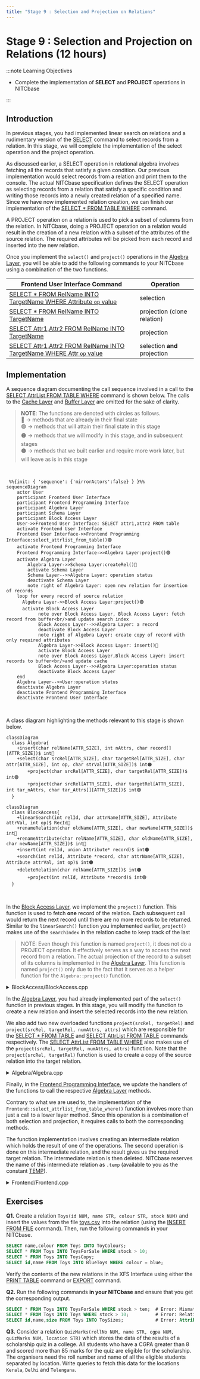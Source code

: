```yaml
---
title: "Stage 9 : Selection and Projection on Relations"
---
```


# Stage 9 : Selection and Projection on Relations (12 hours)

:::note Learning Objectives

- Complete the implementation of **SELECT** and **PROJECT** operations in NITCbase

:::

## Introduction

In previous stages, you had implemented linear search on relations and a rudimentary version of the [SELECT](../User%20Interface%20Commands/dml.md#select--from-table-where) command to select records from a relation. In this stage, we will complete the implementation of the select operation and the project operation.

As discussed earlier, a SELECT operation in relational algebra involves fetching all the records that satisfy a given condition. Our previous implementation would select records from a relation and print them to the console. The actual NITCbase specification defines the SELECT operation as selecting records from a relation that satisfy a specific condition and writing those records into a newly created relation of a specified name. Since we have now implemented relation creation, we can finish our implementation of the [SELECT \* FROM TABLE WHERE](../User%20Interface%20Commands/dml.md#select--from-table-where) command.

A PROJECT operation on a relation is used to pick a subset of columns from the relation. In NITCbase, doing a PROJECT operation on a relation would result in the creation of a new relation with a subset of the attributes of the source relation. The required attributes will be picked from each record and inserted into the new relation.

Once you implement the `select()` and `project()` operations in the [Algebra Layer](../Design/Algebra%20Layer.md), you will be able to add the following commands to your NITCbase using a combination of the two functions.

| Frontend User Interface Command                                                                                                                 | Operation                    |
| ----------------------------------------------------------------------------------------------------------------------------------------------- | ---------------------------- |
| [SELECT \* FROM RelName INTO TargetName WHERE Attribute `op` value](../User%20Interface%20Commands/dml.md#select--from-table-where)             | selection                    |
| [SELECT \* FROM RelName INTO TargetName](../User%20Interface%20Commands/dml.md#select--from-table)                                              | projection (clone relation)  |
| [SELECT Attr1,Attr2 FROM RelName INTO TargetName](../User%20Interface%20Commands/dml.md#select-attrlist-from-table)                             | projection                   |
| [SELECT Attr1,Attr2 FROM RelName INTO TargetName WHERE Attr `op` value](../User%20Interface%20Commands/dml.md#select-attrlist-from-table-where) | selection **and** projection |

## Implementation

A sequence diagram documenting the call sequence involved in a call to the [SELECT AttrList FROM TABLE WHERE](../User%20Interface%20Commands/dml.md##select-attrlist-from-table-where) command is shown below. The calls to the [Cache Layer](../Design/Cache%20Layer/intro.md) and [Buffer Layer](../Design/Buffer%20Layer/intro.md) are omitted for the sake of clarity.

> **NOTE**: The functions are denoted with circles as follows.<br/>
> 🔵 -> methods that are already in their final state<br/>
> 🟢 -> methods that will attain their final state in this stage<br/>
> 🟠 -> methods that we will modify in this stage, and in subsequent stages <br/>
> 🟤 -> methods that we built earlier and require more work later, but will leave as is in this stage

<br/>

```mermaid
 %%{init: { 'sequence': {'mirrorActors':false} } }%%
sequenceDiagram
    actor User
    participant Frontend User Interface
    participant Frontend Programming Interface
    participant Algebra Layer
    participant Schema Layer
    participant Block Access Layer
    User->>Frontend User Interface: SELECT attr1,attr2 FROM table
    activate Frontend User Interface
    Frontend User Interface->>Frontend Programming Interface:select_attrlist_from_table()🟢
    activate Frontend Programming Interface
    Frontend Programming Interface->>Algebra Layer:project()🟢
    activate Algebra Layer
		Algebra Layer->>Schema Layer:createRel()🔵
		activate Schema Layer
		Schema Layer-->>Algebra Layer: operation status
		deactivate Schema Layer
		note right of Algebra Layer: open new relation for insertion of records
    loop for every record of source relation
      Algebra Layer->>Block Access Layer:project()🟢
      activate Block Access Layer
			note over Block Access Layer, Block Access Layer: fetch record from buffer<br/>and update search index
			Block Access Layer-->>Algebra Layer: a record
			deactivate Block Access Layer
			note right of Algebra Layer: create copy of record with only required attributes
			Algebra Layer->>Block Access Layer: insert()🔵
			activate Block Access Layer
			note over Block Access Layer,Block Access Layer: insert records to buffer<br/>and update cache
			Block Access Layer-->>Algebra Layer:operation status
			deactivate Block Access Layer
    end
    Algebra Layer-->>User:operation status
    deactivate Algebra Layer
    deactivate Frontend Programming Interface
    deactivate Frontend User Interface

```

<br/>

A class diagram highlighting the methods relevant to this stage is shown below.

```mermaid
classDiagram
  class Algebra{
    +insert(char relName[ATTR_SIZE], int nAttrs, char record[][ATTR_SIZE])$ int🔵
    +select(char srcRel[ATTR_SIZE], char targetRel[ATTR_SIZE], char attr[ATTR_SIZE], int op, char strVal[ATTR_SIZE])$ int🟠
		+project(char srcRel[ATTR_SIZE], char targetRel[ATTR_SIZE])$ int🟢
		+project(char srcRel[ATTR_SIZE], char targetRel[ATTR_SIZE], int tar_nAttrs, char tar_Attrs[][ATTR_SIZE])$ int🟢
  }
```

```mermaid
classDiagram
  class BlockAccess{
    +linearSearch(int relId, char attrName[ATTR_SIZE], Attribute attrVal, int op)$ RecId🔵
    +renameRelation(char oldName[ATTR_SIZE], char newName[ATTR_SIZE])$ int🔵
    +renameAttribute(char relName[ATTR_SIZE], char oldName[ATTR_SIZE], char newName[ATTR_SIZE])$ int🔵
    +insert(int relId, union Attribute* record)$ int🟤
    +search(int relId, Attribute *record, char attrName[ATTR_SIZE], Attribute attrVal, int op)$ int🟤
    +deleteRelation(char relName[ATTR_SIZE])$ int🟤
		+project(int relId, Attribute *record)$ int🟢
  }
```

<br/>

In the [Block Access Layer](../Design/Block%20Access%20Layer.md), we implement the `project()` function. This function is used to fetch **one** record of the relation. Each subsequent call would return the next record until there are no more records to be returned. Similar to the `linearSearch()` function you implemented earlier, `project()` makes use of the `searchIndex` in the relation cache to keep track of the last

> NOTE: Even though this function is named `project()`, it does not do a PROJECT operation. It effectively serves as a way to access the next record from a relation. The actual projection of the record to a subset of its columns is implemented in the [Algebra Layer](../Design/Algebra%20Layer.md). This function is named `project()` only due to the fact that it serves as a helper function for the `Algebra::project()` function.

<details>
<summary>BlockAccess/BlockAccess.cpp</summary>

Implement the `BlockAccess::project()` function by looking at the algorithm given in the [design docs](../Design/Block%20Access%20Layer.md#blockaccess--project).

</details>

In the [Algebra Layer](../Design/Algebra%20Layer.md), you had already implemented part of the `select()` function in previous stages. In this stage, you will modify the function to create a new relation and insert the selected records into the new relation.

We also add two new overloaded functions `project(srcRel, targetRel)` and `project(srcRel, targetRel, numAttrs, attrs)` which are responsible for the [SELECT \* FROM TABLE](../User%20Interface%20Commands/dml.md#select--from-table) and [SELECT AttrList FROM TABLE](../User%20Interface%20Commands/dml.md#select-attrlist-from-table) commands respectively. The [SELECT AttrList FROM TABLE WHERE](../User%20Interface%20Commands/dml.md#select-attrlist-from-table-where) also makes use of the `project(srcRel, targetRel, numAttrs, attrs)` function. Note that the `project(srcRel, targetRel)` function is used to create a copy of the source relation into the target relation.

<details>
<summary>Algebra/Algebra.cpp</summary>

Implement the following functions looking at their respective design docs

- [`Algebra::select()`](../Design/Algebra%20Layer.md#select).<br/>
  **NOTE**: The definition of the above function involves a call to the `AttrCacheTable::resetSearchIndex()` function before the call to the `BlockAccess::search()` function. This call is only relevant when we are doing a B+ tree search. Since we have not yet implemented indexing, this call can be omitted. The rest of the design remains the same.
- [`Algebra::project(srcRel, targetRel)`](../Design/Algebra%20Layer.md#project-all-attributes-copy-relation)
- [`Algebra::project(srcRel, targetRel, numAttrs, attrs)`](../Design/Algebra%20Layer.md#project-specified-attributes)

</details>

Finally, in the [Frontend Programming Interface](../Design/Frontend.md#frontend-programming-interface), we update the handlers of the functions to call the respective [Algebra Layer](../Design/Algebra%20Layer.md) methods.

Contrary to what we are used to, the implementation of the `Frontend::select_attrlist_from_table_where()` function involves more than just a call to a lower layer method. Since this operation is a combination of both selection and projection, it requires calls to both the corresponding methods.

The function implementation involves creating an intermediate relation which holds the result of one of the operations. The second operation is done on this intermediate relation, and the result gives us the required target relation. The intermediate relation is then deleted. NITCbase reserves the name of this intermediate relation as `.temp` (available to you as the constant [TEMP](/docs/constants)).

<details>
<summary>Frontend/Frontend.cpp</summary>

Implement the following functions looking at their respective design docs

- [`Frontend::select_from_table()`](../Design/Frontend.md#frontend--select_from_table)
- [`Frontend::select_attrlist_from_table()`](../Design/Frontend.md#frontend--select_attrlist_from_table)
- [`Frontend::select_from_table_where()`](../Design/Frontend.md#frontend--select_from_table_where) (this was already implemented)
- [`Frontend::select_attrlist_from_table_where()`](../Design/Frontend.md#frontend--select_attrlist_from_table_where)

</details>

## Exercises

**Q1.** Create a relation `Toys(id NUM, name STR, colour STR, stock NUM)` and insert the values from the file [toys.csv](/roadmap_files/s9toys.csv) into the relation (using the [INSERT FROM FILE](../User%20Interface%20Commands/dml.md#insert-into-table-from-file) command). Then, run the following commands in your NITCbase.

```sql
SELECT name,colour FROM Toys INTO ToyColours;
SELECT * FROM Toys INTO ToysForSale WHERE stock > 10;
SELECT * FROM Toys INTO ToysCopy;
SELECT id,name FROM Toys INTO BlueToys WHERE colour = blue;
```

Verify the contents of the new relations in the XFS Interface using either the [PRINT TABLE](../User%20Interface%20Commands/efs.md#print-relation) command or [EXPORT](../User%20Interface%20Commands/efs.md#export-relation) command.

**Q2.** Run the following commands **in your NITCbase** and ensure that you get the corresponding output.

```sql
SELECT * FROM Toys INTO ToysForSale WHERE stock > ten;  # Error: Mismatch in attribute type
SELECT * FROM Toys INTO Toys WHERE stock > 10;          # Error: Relation already exists
SELECT id,name,size FROM Toys INTO ToySizes;            # Error: Attribute does not exist
```

**Q3.** Consider a relation `QuizMarks(rollNo NUM, name STR, cgpa NUM, quizMarks NUM, location STR)` which stores the data of the results of a scholarship quiz in a college. All students who have a CGPA greater than 8 and scored more than 85 marks for the quiz are eligible for the scholarship. The organisers need the roll number and name of all the eligible students separated by location. Write queries to fetch this data for the locations `Kerala`, `Delhi` and `Telengana`.
